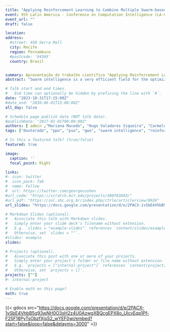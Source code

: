 ```yaml
---
title: "Applying Reinforcement Learning to Combine Multiple Swarm-based Algorithms"
event: 9th Latin America - Conference on Computation Intelligence (LA-CCI 2023)
event_url: ""
draft: false

location:
address:
  #street: 450 Serra Mall
  city: Recife
  region: Pernambuco
  #postcode: '94305'
  country: Brasil


summary: Apresentação do trabalho científico "Applying Reinforcement Learning to Combine Multiple Swarm-based Algorithms" (LA-CCI 2023).
abstract: "Swarm intelligence is a very efficient field for the optimization of high-dimensional functions. Nevertheless, choosing the best swarm-based algorithm is still challenging because it requires expertise in the field. Here, we propose to use reinforcement learning to dynamically select the swarm-based techniques to solve a benchmark function based on the current simulation state. First, we created a swarm capable of modifying its metaphor over iteration. Next, we created a reinforcement learning environment to solve benchmark functions. Then, we trained Proximal Policy Optimization to select the well-suited metaheuristic (GWO, GPSO or LPSO) to solve Rastrigin and F3 based on the information retrieved from the simulation. Our proposal reached competitive results in all simulated scenarios. Moreover, we found that the use of GPSO is consistently more efficient at the middle of the convergence and that using GWO is more efficient than using the other selected algorithms at the beginning of the convergence. Future works will bring us more robustness in combining swarm-based techniques while decreasing the computational cost. Thus, we show that reinforcement learning has the potential to overcome the effort of choosing the well-suited metaheuristic for a specific problem."

# Talk start and end times.
#   End time can optionally be hidden by prefixing the line with `#`.
date: "2023-10-31T17:15:00Z"
#date_end: "2030-06-01T15:00:00Z"
all_day: false

# Schedule page publish date (NOT talk date).
#publishDate: "2017-01-01T00:00:00Z"
authors: [ admin ,"Mariana Macedo", "Hugo Valadares Siqueira", "Carmelo J. A. Bastos-Filho"]
tags: ["doutorado", "ppo", "pso", "gwo", "swarm intelligence", "reinforcement learning","talk"]

# Is this a featured talk? (true/false)
featured: true

image:
  caption: ''
  focal_point: Right

links:
#- icon: twitter
#  icon_pack: fab
#  name: Follow
#  url: https://twitter.com/georgecushen
#url_code: "https://scratch.mit.edu/projects/400783603/"
#url_pdf: "https://sol.sbc.org.br/index.php/ctrle/article/view/8926"
url_slides: "https://docs.google.com/presentation/d/e/2PACX-1vSbE4VhbB5g93wNH0O3sH2z4U0AzwgXBQcgEPX8o_UlcvEqp1Pf-F25F18PyTsObzfXjsS2_wYEF0wi/embed?start=false&loop=false&delayms=3000"

# Markdown Slides (optional).
#   Associate this talk with Markdown slides.
#   Simply enter your slide deck's filename without extension.
#   E.g. `slides = "example-slides"` references `content/slides/example-slides.md`.
#   Otherwise, set `slides = ""`.
#slides: example
slides: 

# Projects (optional).
#   Associate this post with one or more of your projects.
#   Simply enter your project's folder or file name without extension.
#   E.g. `projects = ["internal-project"]` references `content/project/deep-learning/index.md`.
#   Otherwise, set `projects = []`.
projects: [""]
#- internal-project

# Enable math on this page?
math: true
---
```


{{< gdocs src="https://docs.google.com/presentation/d/e/2PACX-1vSbE4VhbB5g93wNH0O3sH2z4U0AzwgXBQcgEPX8o_UlcvEqp1Pf-F25F18PyTsObzfXjsS2_wYEF0wi/embed?start=false&loop=false&delayms=3000" >}}
